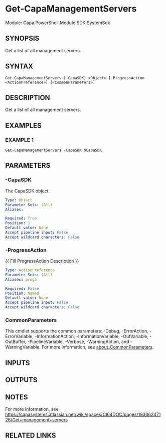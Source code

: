# Get-CapaManagementServers

Module: Capa.PowerShell.Module.SDK.SystemSdk

## SYNOPSIS
Get a list of all management servers.

## SYNTAX

```
Get-CapaManagementServers [-CapaSDK] <Object> [-ProgressAction <ActionPreference>] [<CommonParameters>]
```

## DESCRIPTION
Get a list of all management servers.

## EXAMPLES

### EXAMPLE 1
```
Get-CapaManagementServers -CapaSDK $CapaSDK
```

## PARAMETERS

### -CapaSDK
The CapaSDK object.

```yaml
Type: Object
Parameter Sets: (All)
Aliases:

Required: True
Position: 1
Default value: None
Accept pipeline input: False
Accept wildcard characters: False
```

### -ProgressAction
{{ Fill ProgressAction Description }}

```yaml
Type: ActionPreference
Parameter Sets: (All)
Aliases: proga

Required: False
Position: Named
Default value: None
Accept pipeline input: False
Accept wildcard characters: False
```

### CommonParameters
This cmdlet supports the common parameters: -Debug, -ErrorAction, -ErrorVariable, -InformationAction, -InformationVariable, -OutVariable, -OutBuffer, -PipelineVariable, -Verbose, -WarningAction, and -WarningVariable. For more information, see [about_CommonParameters](http://go.microsoft.com/fwlink/?LinkID=113216).

## INPUTS

## OUTPUTS

## NOTES
For more information, see https://capasystems.atlassian.net/wiki/spaces/CI64DOC/pages/19306247126/Get+management+servers

## RELATED LINKS
